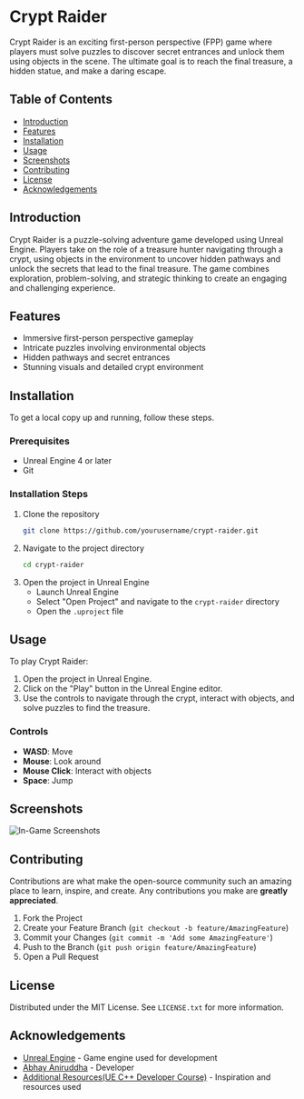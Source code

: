 # Crypt Raider

Crypt Raider is an exciting first-person perspective (FPP) game where players must solve puzzles to discover secret entrances and unlock them using objects in the scene. The ultimate goal is to reach the final treasure, a hidden statue, and make a daring escape.

## Table of Contents
- [Introduction](#introduction)
- [Features](#features)
- [Installation](#installation)
- [Usage](#usage)
- [Screenshots](#screenshots)
- [Contributing](#contributing)
- [License](#license)
- [Acknowledgements](#acknowledgements)

## Introduction
Crypt Raider is a puzzle-solving adventure game developed using Unreal Engine. Players take on the role of a treasure hunter navigating through a crypt, using objects in the environment to uncover hidden pathways and unlock the secrets that lead to the final treasure. The game combines exploration, problem-solving, and strategic thinking to create an engaging and challenging experience.

## Features
- Immersive first-person perspective gameplay
- Intricate puzzles involving environmental objects
- Hidden pathways and secret entrances
- Stunning visuals and detailed crypt environment

## Installation
To get a local copy up and running, follow these steps.

### Prerequisites
- Unreal Engine 4 or later
- Git

### Installation Steps
1. Clone the repository
    ```sh
    git clone https://github.com/yourusername/crypt-raider.git
    ```
2. Navigate to the project directory
    ```sh
    cd crypt-raider
    ```
3. Open the project in Unreal Engine
    - Launch Unreal Engine
    - Select "Open Project" and navigate to the `crypt-raider` directory
    - Open the `.uproject` file

## Usage
To play Crypt Raider:
1. Open the project in Unreal Engine.
2. Click on the "Play" button in the Unreal Engine editor.
3. Use the controls to navigate through the crypt, interact with objects, and solve puzzles to find the treasure.

### Controls
- **WASD**: Move
- **Mouse**: Look around
- **Mouse Click**: Interact with objects
- **Space**: Jump

## Screenshots
![In-Game Screenshots](https://drive.google.com/drive/folders/1vCuEhBUT9_61H7gG-gDZv65h9CmvmSfh?usp=sharing)


## Contributing
Contributions are what make the open-source community such an amazing place to learn, inspire, and create. Any contributions you make are **greatly appreciated**.

1. Fork the Project
2. Create your Feature Branch (`git checkout -b feature/AmazingFeature`)
3. Commit your Changes (`git commit -m 'Add some AmazingFeature'`)
4. Push to the Branch (`git push origin feature/AmazingFeature`)
5. Open a Pull Request

## License
Distributed under the MIT License. See `LICENSE.txt` for more information.

## Acknowledgements
- [Unreal Engine](https://www.unrealengine.com/) - Game engine used for development
- [Abhay Aniruddha](https://github.com/AbhayAniruddha) - Developer
- [Additional Resources(UE C++ Developer Course)]([https://example.com](https://www.udemy.com/course/unrealcourse)) - Inspiration and resources used
